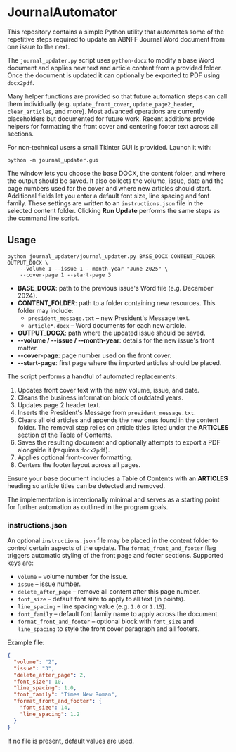 # JournalAutomator

This repository contains a simple Python utility that automates some of the repetitive
steps required to update an ABNFF Journal Word document from one issue to the next.

The `journal_updater.py` script uses `python-docx` to modify a base Word document and
applies new text and article content from a provided folder. Once the document is
updated it can optionally be exported to PDF using `docx2pdf`.

Many helper functions are provided so that future automation steps can call them
individually (e.g. `update_front_cover`, `update_page2_header`, `clear_articles`,
and more). Most advanced operations are currently placeholders but documented
for future work.
Recent additions provide helpers for formatting the front cover and centering footer text across all sections.

For non‑technical users a small Tkinter GUI is provided. Launch it with:

```
python -m journal_updater.gui
```

The window lets you choose the base DOCX, the content folder, and where the
output should be saved. It also collects the volume, issue, date and the page
numbers used for the cover and where new articles should start. Additional
fields let you enter a default font size, line spacing and font family. These
settings are written to an `instructions.json` file in the selected content
folder. Clicking **Run Update** performs the same steps as the command line
script.
## Usage

```
python journal_updater/journal_updater.py BASE_DOCX CONTENT_FOLDER OUTPUT_DOCX \
    --volume 1 --issue 1 --month-year "June 2025" \
    --cover-page 1 --start-page 3
```

- **BASE_DOCX**: path to the previous issue's Word file (e.g. December 2024).
- **CONTENT_FOLDER**: path to a folder containing new resources. This folder may
  include:
  - `president_message.txt` – new President's Message text.
  - `article*.docx` – Word documents for each new article.
- **OUTPUT_DOCX**: path where the updated issue should be saved.
- **--volume / --issue / --month-year**: details for the new
  issue's front matter.
- **--cover-page**: page number used on the front cover.
- **--start-page**: first page where the imported articles should be placed.

The script performs a handful of automated replacements:

1. Updates front cover text with the new volume, issue, and date.
2. Cleans the business information block of outdated years.
3. Updates page 2 header text.
4. Inserts the President's Message from `president_message.txt`.
5. Clears all old articles and appends the new ones found in the
   content folder. The removal step relies on article titles listed
   under the **ARTICLES** section of the Table of Contents.
6. Saves the resulting document and optionally attempts to export a PDF
   alongside it (requires `docx2pdf`).
7. Applies optional front-cover formatting.
8. Centers the footer layout across all pages.

Ensure your base document includes a Table of Contents with an
**ARTICLES** heading so article titles can be detected and removed.

The implementation is intentionally minimal and serves as a starting
point for further automation as outlined in the program goals.

### instructions.json

An optional `instructions.json` file may be placed in the content folder to control certain aspects of the update. The `format_front_and_footer` flag triggers automatic styling of the front page and footer sections. Supported keys are:

- `volume` – volume number for the issue.
- `issue` – issue number.
- `delete_after_page` – remove all content after this page number.
- `font_size` – default font size to apply to all text (in points).
- `line_spacing` – line spacing value (e.g. `1.0` or `1.15`).
- `font_family` – default font family name to apply across the document.
- `format_front_and_footer` – optional block with `font_size` and
  `line_spacing` to style the front cover paragraph and all footers.

Example file:

```json
{
  "volume": "2",
  "issue": "3",
  "delete_after_page": 2,
  "font_size": 10,
  "line_spacing": 1.0,
  "font_family": "Times New Roman",
  "format_front_and_footer": {
    "font_size": 14,
    "line_spacing": 1.2
  }
}
```

If no file is present, default values are used.
